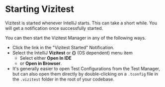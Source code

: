 # Starting Vizitest
Vizitest is started whenever IntelliJ starts. This can take a short while. You will get a notification once successfully started.

You can then start the Vizitest Manager in any of the following ways.

- Click the link in the "Vizitest Started" Notification.
- Select the IntelliJ **Vizitest** or **{}** (OS dependent) menu item
  - Select either **Open In IDE** 
  - or **Open in Browser**.
- It's generally easier to open Test Configurations from the Test Manager, but can also open them directly by double-clicking on a ```.tconfig``` file in the ```.vizitest``` folder in the root of your codebase.

